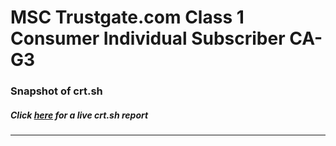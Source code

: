 # MSC Trustgate.com Class 1 Consumer Individual Subscriber CA-G3
### Snapshot of crt.sh
##### Click [here](https://crt.sh/?q=EA8C15BBC542FFAB73FCB2A0EC8B508F2F333D41E866E45A71524213DC5B0018) for a live crt.sh report

---
